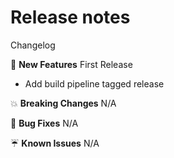 # Release notes

Changelog

:rocket: **New Features**
First Release

- Add build pipeline tagged release

:boom: **Breaking Changes**
N/A

:bug: **Bug Fixes**
N/A

:umbrella: **Known Issues**
N/A
